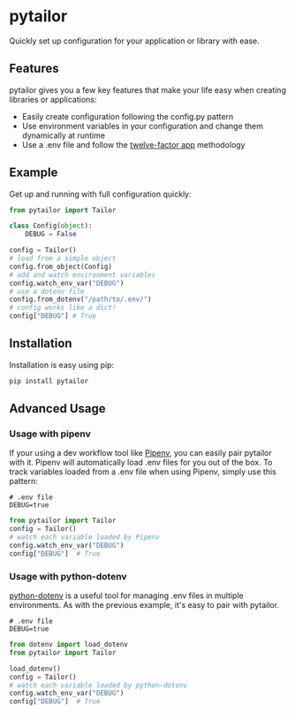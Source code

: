 # pytailor

Quickly set up configuration for your application or library with ease.

## Features

pytailor gives you a few key features that make your life easy when creating libraries or applications:

- Easily create configuration following the config.py pattern
- Use environment variables in your configuration and change them dynamically at runtime
- Use a .env file and follow the [twelve-factor app](https://12factor.net/) methodology

## Example

Get up and running with full configuration quickly:

```python
from pytailor import Tailor

class Config(object):
    DEBUG = False

config = Tailor()
# load from a simple object
config.from_object(Config)
# add and watch environment variables
config.watch_env_var("DEBUG")
# use a dotenv file
config.from_dotenv("/path/to/.env/")
# config works like a dict!
config["DEBUG"] # True
```

## Installation

Installation is easy using pip:

```bash
pip install pytailor
```

## Advanced Usage

### Usage with pipenv

If your using a dev workflow tool like [Pipenv](https://pipenv.readthedocs.io/en/latest/), you can easily pair pytailor with it. Pipenv will automatically load .env files for you out of the box. To track variables loaded from a .env file when using Pipenv, simply use this pattern:

```.env
# .env file
DEBUG=true
```

```python
from pytailor import Tailor
config = Tailor()
# watch each variable loaded by Pipenv
config.watch_env_var("DEBUG")
config["DEBUG"]  # True
```

### Usage with python-dotenv

[python-dotenv](https://github.com/theskumar/python-dotenv) is a useful tool for managing .env files in multiple environments. As with the previous example, it's easy to pair with pytailor.

```.env
# .env file
DEBUG=true
```

```python
from dotenv import load_dotenv
from pytailor import Tailor

load_dotenv()
config = Tailor()
# watch each variable loaded by python-dotenv
config.watch_env_var("DEBUG")
config["DEBUG"]  # True
```

